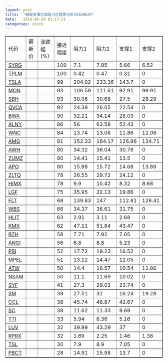 ```yaml
---
layout: post
title:  "触碰支撑位或阻力位股票分析20160629"
date:   2016-06-29 01:17:21
categories: stock
---
```

<script type="text/javascript">
var stockList = []
stockList.push('gb_syrg');
stockList.push('gb_tplm');
stockList.push('gb_tsla');
stockList.push('gb_mon');
stockList.push('gb_sbh');
stockList.push('gb_qvca');
stockList.push('gb_bwa');
stockList.push('gb_alny');
stockList.push('gb_wnc');
stockList.push('gb_amg');
stockList.push('gb_awh');
stockList.push('gb_zumz');
stockList.push('gb_apo');
stockList.push('gb_zltq');
stockList.push('gb_himx');
stockList.push('gb_lgf');
stockList.push('gb_flt');
stockList.push('gb_wbs');
stockList.push('gb_hlit');
stockList.push('gb_kmx');
stockList.push('gb_bzh');
stockList.push('gb_angi');
stockList.push('gb_pbi');
stockList.push('gb_mpel');
stockList.push('gb_atw');
stockList.push('gb_nsam');
stockList.push('gb_syf');
stockList.push('gb_sm');
stockList.push('gb_ccl');
stockList.push('gb_sc');
stockList.push('gb_tti');
stockList.push('gb_luv');
stockList.push('gb_rprx');
stockList.push('gb_tsl');
stockList.push('gb_pbct');
</script>
<table border="1">
 <tr>
 <td>代码</td>
 <td>最新价</td>
 <td>涨跌幅(%)</td>
 <td>接近程度</td>
 <td>阻力1</td>
 <td>阻力2</td>
 <td>支撑1</td>
 <td>支撑2</td>
</tr>
  <tr id="syrg" class="green">
  <td><a href="http://stock.finance.sina.com.cn/usstock/quotes/SYRG.html" target="_blank">SYRG</a></td><td></td><td></td><td>100</td><td>7.1</td><td>7.85</td><td>5.66</td><td>6.52</td></tr>
  <tr id="tplm" class="green">
  <td><a href="http://stock.finance.sina.com.cn/usstock/quotes/TPLM.html" target="_blank">TPLM</a></td><td></td><td></td><td>100</td><td>0.42</td><td>0.47</td><td>0.31</td><td>0</td></tr>
  <tr id="tsla" class="red">
  <td><a href="http://stock.finance.sina.com.cn/usstock/quotes/TSLA.html" target="_blank">TSLA</a></td><td></td><td></td><td>99</td><td>204.02</td><td>233.36</td><td>143.7</td><td>0</td></tr>
  <tr id="mon" class="green">
  <td><a href="http://stock.finance.sina.com.cn/usstock/quotes/MON.html" target="_blank">MON</a></td><td></td><td></td><td>93</td><td>106.59</td><td>111.61</td><td>92.91</td><td>99.91</td></tr>
  <tr id="sbh" class="green">
  <td><a href="http://stock.finance.sina.com.cn/usstock/quotes/SBH.html" target="_blank">SBH</a></td><td></td><td></td><td>93</td><td>30.06</td><td>30.68</td><td>27.5</td><td>28.29</td></tr>
  <tr id="qvca" class="red">
  <td><a href="http://stock.finance.sina.com.cn/usstock/quotes/QVCA.html" target="_blank">QVCA</a></td><td></td><td></td><td>92</td><td>24.38</td><td>26.05</td><td>22.54</td><td>0</td></tr>
  <tr id="bwa" class="green">
  <td><a href="http://stock.finance.sina.com.cn/usstock/quotes/BWA.html" target="_blank">BWA</a></td><td></td><td></td><td>90</td><td>32.21</td><td>34.14</td><td>28.03</td><td>0</td></tr>
  <tr id="alny" class="red">
  <td><a href="http://stock.finance.sina.com.cn/usstock/quotes/ALNY.html" target="_blank">ALNY</a></td><td></td><td></td><td>86</td><td>56</td><td>63.58</td><td>52.43</td><td>0</td></tr>
  <tr id="wnc" class="green">
  <td><a href="http://stock.finance.sina.com.cn/usstock/quotes/WNC.html" target="_blank">WNC</a></td><td></td><td></td><td>84</td><td>13.74</td><td>13.08</td><td>11.86</td><td>12.08</td></tr>
  <tr id="amg" class="green">
  <td><a href="http://stock.finance.sina.com.cn/usstock/quotes/AMG.html" target="_blank">AMG</a></td><td></td><td></td><td>81</td><td>152.33</td><td>164.17</td><td>126.86</td><td>134.71</td></tr>
  <tr id="awh" class="red">
  <td><a href="http://stock.finance.sina.com.cn/usstock/quotes/AWH.html" target="_blank">AWH</a></td><td></td><td></td><td>80</td><td>34.32</td><td>36.04</td><td>30.78</td><td>0</td></tr>
  <tr id="zumz" class="red">
  <td><a href="http://stock.finance.sina.com.cn/usstock/quotes/ZUMZ.html" target="_blank">ZUMZ</a></td><td></td><td></td><td>80</td><td>14.41</td><td>15.41</td><td>13.5</td><td>0</td></tr>
  <tr id="apo" class="green">
  <td><a href="http://stock.finance.sina.com.cn/usstock/quotes/APO.html" target="_blank">APO</a></td><td></td><td></td><td>80</td><td>15.98</td><td>15.72</td><td>14.68</td><td>13.89</td></tr>
  <tr id="zltq" class="red">
  <td><a href="http://stock.finance.sina.com.cn/usstock/quotes/ZLTQ.html" target="_blank">ZLTQ</a></td><td></td><td></td><td>78</td><td>26.55</td><td>29.72</td><td>24.12</td><td>0</td></tr>
  <tr id="himx" class="green">
  <td><a href="http://stock.finance.sina.com.cn/usstock/quotes/HIMX.html" target="_blank">HIMX</a></td><td></td><td></td><td>78</td><td>9.9</td><td>10.42</td><td>8.32</td><td>8.68</td></tr>
  <tr id="lgf" class="green">
  <td><a href="http://stock.finance.sina.com.cn/usstock/quotes/LGF.html" target="_blank">LGF</a></td><td></td><td></td><td>75</td><td>35.95</td><td>22.13</td><td>19.86</td><td>0</td></tr>
  <tr id="flt" class="red">
  <td><a href="http://stock.finance.sina.com.cn/usstock/quotes/FLT.html" target="_blank">FLT</a></td><td></td><td></td><td>68</td><td>139.83</td><td>147</td><td>112.81</td><td>126.41</td></tr>
  <tr id="wbs" class="green">
  <td><a href="http://stock.finance.sina.com.cn/usstock/quotes/WBS.html" target="_blank">WBS</a></td><td></td><td></td><td>66</td><td>34.37</td><td>36.61</td><td>31.75</td><td>0</td></tr>
  <tr id="hlit" class="green">
  <td><a href="http://stock.finance.sina.com.cn/usstock/quotes/HLIT.html" target="_blank">HLIT</a></td><td></td><td></td><td>63</td><td>2.91</td><td>3.11</td><td>2.68</td><td>0</td></tr>
  <tr id="kmx" class="red">
  <td><a href="http://stock.finance.sina.com.cn/usstock/quotes/KMX.html" target="_blank">KMX</a></td><td></td><td></td><td>62</td><td>47.11</td><td>51.84</td><td>43.47</td><td>0</td></tr>
  <tr id="bzh" class="green">
  <td><a href="http://stock.finance.sina.com.cn/usstock/quotes/BZH.html" target="_blank">BZH</a></td><td></td><td></td><td>58</td><td>7.71</td><td>7.92</td><td>7.05</td><td>0</td></tr>
  <tr id="angi" class="red">
  <td><a href="http://stock.finance.sina.com.cn/usstock/quotes/ANGI.html" target="_blank">ANGI</a></td><td></td><td></td><td>56</td><td>6.8</td><td>8.8</td><td>5.23</td><td>0</td></tr>
  <tr id="pbi" class="green">
  <td><a href="http://stock.finance.sina.com.cn/usstock/quotes/PBI.html" target="_blank">PBI</a></td><td></td><td></td><td>52</td><td>17.72</td><td>19.23</td><td>16.52</td><td>0</td></tr>
  <tr id="mpel" class="green">
  <td><a href="http://stock.finance.sina.com.cn/usstock/quotes/MPEL.html" target="_blank">MPEL</a></td><td></td><td></td><td>51</td><td>13.12</td><td>14.47</td><td>12.05</td><td>0</td></tr>
  <tr id="atw" class="green">
  <td><a href="http://stock.finance.sina.com.cn/usstock/quotes/ATW.html" target="_blank">ATW</a></td><td></td><td></td><td>50</td><td>14.4</td><td>16.57</td><td>10.54</td><td>11.86</td></tr>
  <tr id="nsam" class="green">
  <td><a href="http://stock.finance.sina.com.cn/usstock/quotes/NSAM.html" target="_blank">NSAM</a></td><td></td><td></td><td>50</td><td>11.1</td><td>11.69</td><td>10.02</td><td>0</td></tr>
  <tr id="syf" class="green">
  <td><a href="http://stock.finance.sina.com.cn/usstock/quotes/SYF.html" target="_blank">SYF</a></td><td></td><td></td><td>41</td><td>27.3</td><td>29.02</td><td>23.74</td><td>0</td></tr>
  <tr id="sm" class="red">
  <td><a href="http://stock.finance.sina.com.cn/usstock/quotes/SM.html" target="_blank">SM</a></td><td></td><td></td><td>39</td><td>27.51</td><td>31</td><td>16.24</td><td>19.28</td></tr>
  <tr id="ccl" class="green">
  <td><a href="http://stock.finance.sina.com.cn/usstock/quotes/CCL.html" target="_blank">CCL</a></td><td></td><td></td><td>38</td><td>45.74</td><td>48.87</td><td>42.67</td><td>0</td></tr>
  <tr id="sc" class="green">
  <td><a href="http://stock.finance.sina.com.cn/usstock/quotes/SC.html" target="_blank">SC</a></td><td></td><td></td><td>38</td><td>11.62</td><td>11.33</td><td>9.69</td><td>0</td></tr>
  <tr id="tti" class="red">
  <td><a href="http://stock.finance.sina.com.cn/usstock/quotes/TTI.html" target="_blank">TTI</a></td><td></td><td></td><td>33</td><td>5.94</td><td>6.36</td><td>5.16</td><td>0</td></tr>
  <tr id="luv" class="green">
  <td><a href="http://stock.finance.sina.com.cn/usstock/quotes/LUV.html" target="_blank">LUV</a></td><td></td><td></td><td>32</td><td>39.99</td><td>43.29</td><td>37</td><td>0</td></tr>
  <tr id="rprx" class="green">
  <td><a href="http://stock.finance.sina.com.cn/usstock/quotes/RPRX.html" target="_blank">RPRX</a></td><td></td><td></td><td>32</td><td>1.69</td><td>2.25</td><td>1.46</td><td>1.38</td></tr>
  <tr id="tsl" class="green">
  <td><a href="http://stock.finance.sina.com.cn/usstock/quotes/TSL.html" target="_blank">TSL</a></td><td></td><td></td><td>30</td><td>7.9</td><td>8.9</td><td>7.05</td><td>0</td></tr>
  <tr id="pbct" class="green">
  <td><a href="http://stock.finance.sina.com.cn/usstock/quotes/PBCT.html" target="_blank">PBCT</a></td><td></td><td></td><td>28</td><td>14.91</td><td>15.98</td><td>13.7</td><td>0</td></tr>
</table>
